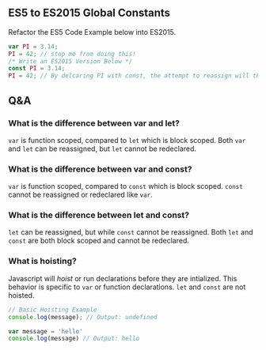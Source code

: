 
## ES5 to ES2015 Global Constants 

Refactor the ES5 Code Example below into ES2015.

``` js
var PI = 3.14;
PI = 42; // stop me from doing this!
/* Write an ES2015 Version Below */
const PI = 3.14;
PI = 42; // By delcaring PI with const, the attempt to reassign will throw an errow.
```

## Q&A

### What is the difference between **var** and **let**?

`var` is function scoped, compared to `let` which is block scoped. Both `var` and `let` can be reassigned, but `let` cannot be redeclared.  

### What is the difference between **var** and **const**? 

`var` is function scoped, compared to `const` which is block scoped. `const` cannot be reassigned or redeclared like `var`. 

### What is the difference between **let** and **const**? 

`let` can be reassigned, but while `const` cannot be reassigned. Both `let` and `const` are both block scoped and cannot be redeclared. 

### What is hoisting? 

Javascript will _hoist_ or run declarations before they are intialized. This behavior is specific to `var` or function declarations. `let` and `const` are not hoisted.  

``` js
// Basic Hoisting Example
console.log(message); // Output: undefined

var message = 'hello'
console.log(message) // Output: hello
```
